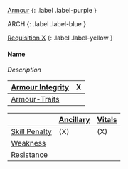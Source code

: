 
[Armour](Game/Core/Armour)
{: .label .label-purple }

ARCH
{: .label .label-blue }

[Requisition X](Game/Deployment#Requisition)
{: .label .label-yellow }
#### Name
*Description*

| [Armour Integrity](Game/Core/Armour#Armour%20Integrity) | X |
| :---- | :---- |
| [Armour-Traits](Game/Core/Armour-Traits) |  |

|  | [Ancillary](Game/Core/Injury#Ancillary) | [Vitals](Game/Core/Injury#Vitals) |
| ---- | ---- | ---- |
| [Skill Penalty](Game/Core/Armour#Skill%20Penalty) | (X) | (X) |
| [Weakness](Game/Core/Armour#Weakness%20and%20Resistance) |  |  |
| [Resistance](Game/Core/Armour#Weakness%20and%20Resistance) |  |  |


